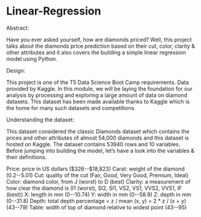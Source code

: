 # Linear-Regression
Abstract:

Have you ever asked yourself, how are diamonds priced? Well, this project talks about the 
diamonds price prediction based on their cut, color, clarity & other attributes and it also covers 
the building a simple linear regression model using Python.

Design:

This project is one of the T5 Data Science Boot Camp requirements. Data provided by Kaggle.
In this module, we will be laying the foundation for our analysis by processing and exploring a 
large amount of data on diamond datasets. This dataset has been made available thanks to Kaggle 
which is the home for many such datasets and competitions.

Understanding the dataset:

This dataset considered the classic Diamonds dataset which contains the prices and other 
attributes of almost 54,000 diamonds and this dataset is hosted on Kaggle. The dataset contains 
53940 rows and 10 variables. Before jumping into building the model, let’s have a look into the 
variables & their definitions.

Price: price in US dollars (\$326--\$18,823)
Carat: weight of the diamond (0.2--5.01)
Cut: quality of the cut (Fair, Good, Very Good, Premium, Ideal)
Color: diamond color, from J (worst) to D (best)
Clarity: a measurement of how clear the diamond is (I1 (worst), SI2, SI1, VS2, 
VS1, VVS2, VVS1, IF (best))
X: length in mm (0--10.74)
Y: width in mm (0--58.9)
Z: depth in mm (0--31.8)
Depth: total depth percentage = z / mean (x, y) = 2 * z / (x + y) (43--79)
Table: width of top of diamond relative to widest point (43--95)
